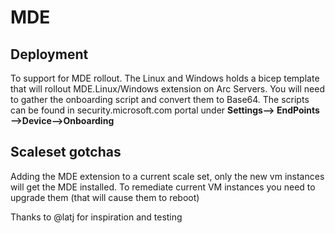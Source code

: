 # MDE

## Deployment ##
To support for MDE rollout. The Linux and Windows holds a bicep template that will rollout MDE.Linux/Windows extension on Arc Servers. 
You will need to gather the onboarding script and convert them to Base64. The scripts can be found in security.microsoft.com portal under 
**Settings--> EndPoints -->Device-->Onboarding**

## Scaleset gotchas ##
Adding the MDE extension to a current scale set, only the new vm instances will get the MDE installed. To remediate current VM instances you need to upgrade them (that will cause them to reboot)

Thanks to @latj for inspiration and testing
